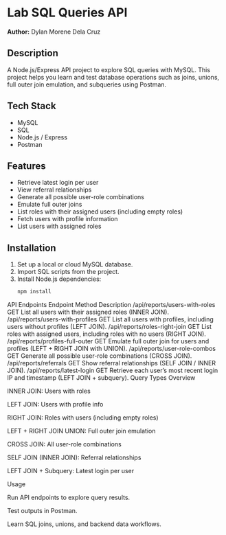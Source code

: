 # Lab SQL Queries API

**Author:** Dylan Morene Dela Cruz

## Description
A Node.js/Express API project to explore SQL queries with MySQL. This project helps you learn and test database operations such as joins, unions, full outer join emulation, and subqueries using Postman.

## Tech Stack
- MySQL
- SQL
- Node.js / Express
- Postman

## Features
- Retrieve latest login per user
- View referral relationships
- Generate all possible user-role combinations
- Emulate full outer joins
- List roles with their assigned users (including empty roles)
- Fetch users with profile information
- List users with assigned roles

## Installation
1. Set up a local or cloud MySQL database.
2. Import SQL scripts from the project.
3. Install Node.js dependencies:
   ```bash
   npm install
   
API Endpoints
Endpoint	Method	Description
/api/reports/users-with-roles	GET	List all users with their assigned roles (INNER JOIN).
/api/reports/users-with-profiles	GET	List all users with profiles, including users without profiles (LEFT JOIN).
/api/reports/roles-right-join	GET	List roles with assigned users, including roles with no users (RIGHT JOIN).
/api/reports/profiles-full-outer	GET	Emulate full outer join for users and profiles (LEFT + RIGHT JOIN with UNION).
/api/reports/user-role-combos	GET	Generate all possible user-role combinations (CROSS JOIN).
/api/reports/referrals	GET	Show referral relationships (SELF JOIN / INNER JOIN).
/api/reports/latest-login	GET	Retrieve each user’s most recent login IP and timestamp (LEFT JOIN + subquery).
Query Types Overview

INNER JOIN: Users with roles

LEFT JOIN: Users with profile info

RIGHT JOIN: Roles with users (including empty roles)

LEFT + RIGHT JOIN UNION: Full outer join emulation

CROSS JOIN: All user-role combinations

SELF JOIN (INNER JOIN): Referral relationships

LEFT JOIN + Subquery: Latest login per user

Usage

Run API endpoints to explore query results.

Test outputs in Postman.

Learn SQL joins, unions, and backend data workflows.
